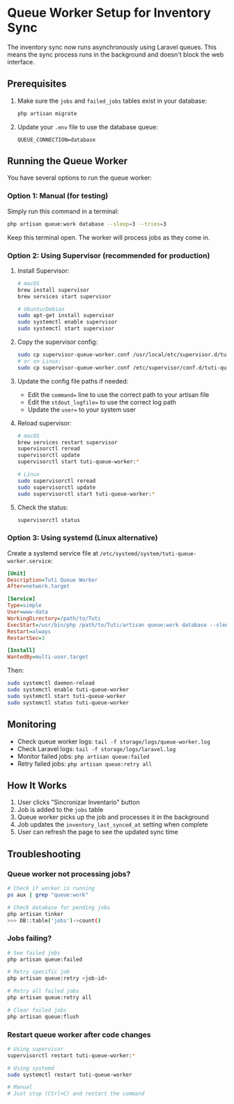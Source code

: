 # Queue Worker Setup for Inventory Sync

The inventory sync now runs asynchronously using Laravel queues. This means the sync process runs in the background and doesn't block the web interface.

## Prerequisites

1. Make sure the `jobs` and `failed_jobs` tables exist in your database:

    ```bash
    php artisan migrate
    ```

2. Update your `.env` file to use the database queue:
    ```env
    QUEUE_CONNECTION=database
    ```

## Running the Queue Worker

You have several options to run the queue worker:

### Option 1: Manual (for testing)

Simply run this command in a terminal:

```bash
php artisan queue:work database --sleep=3 --tries=3
```

Keep this terminal open. The worker will process jobs as they come in.

### Option 2: Using Supervisor (recommended for production)

1. Install Supervisor:

    ```bash
    # macOS
    brew install supervisor
    brew services start supervisor

    # Ubuntu/Debian
    sudo apt-get install supervisor
    sudo systemctl enable supervisor
    sudo systemctl start supervisor
    ```

2. Copy the supervisor config:

    ```bash
    sudo cp supervisor-queue-worker.conf /usr/local/etc/supervisor.d/tuti-queue-worker.conf
    # or on Linux:
    sudo cp supervisor-queue-worker.conf /etc/supervisor/conf.d/tuti-queue-worker.conf
    ```

3. Update the config file paths if needed:

    - Edit the `command=` line to use the correct path to your artisan file
    - Edit the `stdout_logfile=` to use the correct log path
    - Update the `user=` to your system user

4. Reload supervisor:

    ```bash
    # macOS
    brew services restart supervisor
    supervisorctl reread
    supervisorctl update
    supervisorctl start tuti-queue-worker:*

    # Linux
    sudo supervisorctl reread
    sudo supervisorctl update
    sudo supervisorctl start tuti-queue-worker:*
    ```

5. Check the status:
    ```bash
    supervisorctl status
    ```

### Option 3: Using systemd (Linux alternative)

Create a systemd service file at `/etc/systemd/system/tuti-queue-worker.service`:

```ini
[Unit]
Description=Tuti Queue Worker
After=network.target

[Service]
Type=simple
User=www-data
WorkingDirectory=/path/to/Tuti
ExecStart=/usr/bin/php /path/to/Tuti/artisan queue:work database --sleep=3 --tries=3 --max-time=3600
Restart=always
RestartSec=3

[Install]
WantedBy=multi-user.target
```

Then:

```bash
sudo systemctl daemon-reload
sudo systemctl enable tuti-queue-worker
sudo systemctl start tuti-queue-worker
sudo systemctl status tuti-queue-worker
```

## Monitoring

-   Check queue worker logs: `tail -f storage/logs/queue-worker.log`
-   Check Laravel logs: `tail -f storage/logs/laravel.log`
-   Monitor failed jobs: `php artisan queue:failed`
-   Retry failed jobs: `php artisan queue:retry all`

## How It Works

1. User clicks "Sincronizar Inventario" button
2. Job is added to the `jobs` table
3. Queue worker picks up the job and processes it in the background
4. Job updates the `inventory_last_synced_at` setting when complete
5. User can refresh the page to see the updated sync time

## Troubleshooting

### Queue worker not processing jobs?

```bash
# Check if worker is running
ps aux | grep "queue:work"

# Check database for pending jobs
php artisan tinker
>>> DB::table('jobs')->count()
```

### Jobs failing?

```bash
# See failed jobs
php artisan queue:failed

# Retry specific job
php artisan queue:retry <job-id>

# Retry all failed jobs
php artisan queue:retry all

# Clear failed jobs
php artisan queue:flush
```

### Restart queue worker after code changes

```bash
# Using supervisor
supervisorctl restart tuti-queue-worker:*

# Using systemd
sudo systemctl restart tuti-queue-worker

# Manual
# Just stop (Ctrl+C) and restart the command
```
